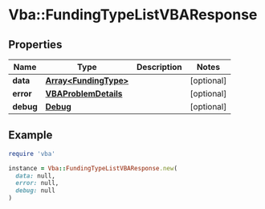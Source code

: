 # Vba::FundingTypeListVBAResponse

## Properties

| Name | Type | Description | Notes |
| ---- | ---- | ----------- | ----- |
| **data** | [**Array&lt;FundingType&gt;**](FundingType.md) |  | [optional] |
| **error** | [**VBAProblemDetails**](VBAProblemDetails.md) |  | [optional] |
| **debug** | [**Debug**](Debug.md) |  | [optional] |

## Example

```ruby
require 'vba'

instance = Vba::FundingTypeListVBAResponse.new(
  data: null,
  error: null,
  debug: null
)
```

